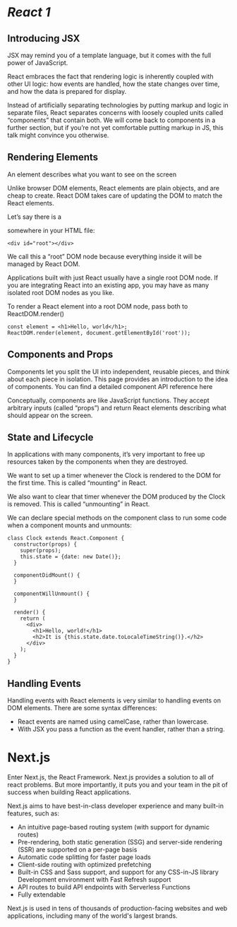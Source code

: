 # ***React 1***


## Introducing JSX

JSX may remind you of a template language, but it comes with the full power of JavaScript.


React embraces the fact that rendering logic is inherently coupled with other UI logic: how events are handled, how the state changes over time, and how the data is prepared for display.

Instead of artificially separating technologies by putting markup and logic in separate files, React separates concerns with loosely coupled units called “components” that contain both. We will come back to components in a further section, but if you’re not yet comfortable putting markup in JS, this talk might convince you otherwise.


## Rendering Elements

An element describes what you want to see on the screen

Unlike browser DOM elements, React elements are plain objects, and are cheap to create. React DOM takes care of updating the DOM to match the React elements.


Let’s say there is a <div> somewhere in your HTML file:
```
<div id="root"></div>
```
We call this a “root” DOM node because everything inside it will be managed by React DOM.

Applications built with just React usually have a single root DOM node. If you are integrating React into an existing app, you may have as many isolated root DOM nodes as you like.

To render a React element into a root DOM node, pass both to ReactDOM.render()


```
const element = <h1>Hello, world</h1>;
ReactDOM.render(element, document.getElementById('root'));
```

## Components and Props
Components let you split the UI into independent, reusable pieces, and think about each piece in isolation. This page provides an introduction to the idea of components. You can find a detailed component API reference here

Conceptually, components are like JavaScript functions. They accept arbitrary inputs (called “props”) and return React elements describing what should appear on the screen.

## State and Lifecycle

In applications with many components, it’s very important to free up resources taken by the components when they are destroyed.

We want to set up a timer whenever the Clock is rendered to the DOM for the first time. This is called “mounting” in React.

We also want to clear that timer whenever the DOM produced by the Clock is removed. This is called “unmounting” in React.

We can declare special methods on the component class to run some code when a component mounts and unmounts:
```
class Clock extends React.Component {
  constructor(props) {
    super(props);
    this.state = {date: new Date()};
  }

  componentDidMount() {
  }

  componentWillUnmount() {
  }

  render() {
    return (
      <div>
        <h1>Hello, world!</h1>
        <h2>It is {this.state.date.toLocaleTimeString()}.</h2>
      </div>
    );
  }
}
```
## Handling Events
Handling events with React elements is very similar to handling events on DOM elements. There are some syntax differences:
* React events are named using camelCase, rather than lowercase.
* With JSX you pass a function as the event handler, rather than a string.



# Next.js


Enter Next.js, the React Framework. Next.js provides a solution to all of react problems. But more importantly, it puts you and your team in the pit of success when building React applications.

Next.js aims to have best-in-class developer experience and many built-in features, such as:

* An intuitive page-based routing system (with support for dynamic routes)
* Pre-rendering, both static generation (SSG) and server-side rendering (SSR) are supported on a per-page basis
* Automatic code splitting for faster page loads
* Client-side routing with optimized prefetching
* Built-in CSS and Sass support, and support for any CSS-in-JS library
Development environment with Fast Refresh support
* API routes to build API endpoints with Serverless Functions
* Fully extendable


Next.js is used in tens of thousands of production-facing websites and web applications, including many of the world's largest brands.
